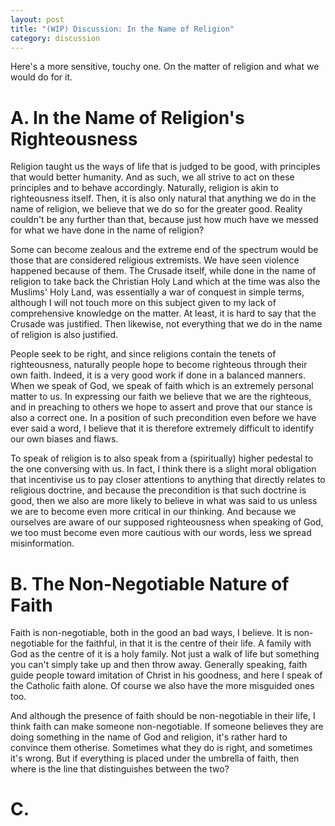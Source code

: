 ```yaml
---
layout: post
title: "(WIP) Discussion: In the Name of Religion"
category: discussion
---
```


Here's a more sensitive, touchy one. On the matter of religion and what we would do for it.

# A. In the Name of Religion's Righteousness
Religion taught us the ways of life that is judged to be good, with principles that would better humanity. And as such, we all strive to act on these principles and to behave accordingly. Naturally, religion is akin to righteousness itself. Then, it is also only natural that anything we do in the name of religion, we believe that we do so for the greater good. Reality couldn't be any further than that, because just how much have we messed for what we have done in the name of religion? 

Some can become zealous and the extreme end of the spectrum would be those that are considered religious extremists. We have seen violence happened because of them. The Crusade itself, while done in the name of religion to take back the Christian Holy Land which at the time was also the Muslims' Holy Land, was essentially a war of conquest in simple terms, although I will not touch more on this subject given to my lack of comprehensive knowledge on the matter. At least, it is hard to say that the Crusade was justified. Then likewise, not everything that we do in the name of religion is also justified.

People seek to be right, and since religions contain the tenets of righteousness, naturally people hope to become righteous through their own faith. Indeed, it is a very good work if done in a balanced manners. When we speak of God, we speak of faith which is an extremely personal matter to us. In expressing our faith we believe that we are the righteous, and in preaching to others we hope to assert and prove that our stance is also a correct one. In a position of such precondition even before we have ever said a word, I believe that it is therefore extremely difficult to identify our own biases and flaws. 

To speak of religion is to also speak from a (spiritually) higher pedestal to the one conversing with us. In fact, I think there is a slight moral obligation that incentivise us to pay closer attentions to anything that directly relates to religious doctrine, and because the precondition is that such doctrine is good, then we also are more likely to believe in what was said to us unless we are to become even more critical in our thinking. And because we ourselves are aware of our supposed righteousness when speaking of God, we too must become even more cautious with our words, less we spread misinformation.

# B. The Non-Negotiable Nature of Faith
Faith is non-negotiable, both in the good an bad ways, I believe. It is non-negotiable for the faithful, in that it is the centre of their life. A family with God as the centre of it is a holy family. Not just a walk of life but something you can't simply take up and then throw away. Generally speaking, faith guide people toward imitation of Christ in his goodness, and here I speak of the Catholic faith alone. Of course we also have the more misguided ones too.

And although the presence of faith should be non-negotiable in their life, I think faith can make someone non-negotiable. If someone believes they are doing something in the name of God and religion, it's rather hard to convince them otherise. Sometimes what they do is right, and sometimes it's wrong. But if everything is placed under the umbrella of faith, then where is the line that distinguishes between the two?

# C. 
